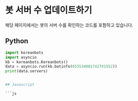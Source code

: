 # 봇 서버 수 업데이트하기

해당 페이지에서는 봇의 서버 수를 확인하는 코드를 포함하고 있습니다.

## Python

```py
import koreanbots
import asyncio
kb = koreanbots.Koreanbots()
data = asyncio.run(kb.botinfo(653534001742741552))
print(data.servers)


## Javascript

```js
```
